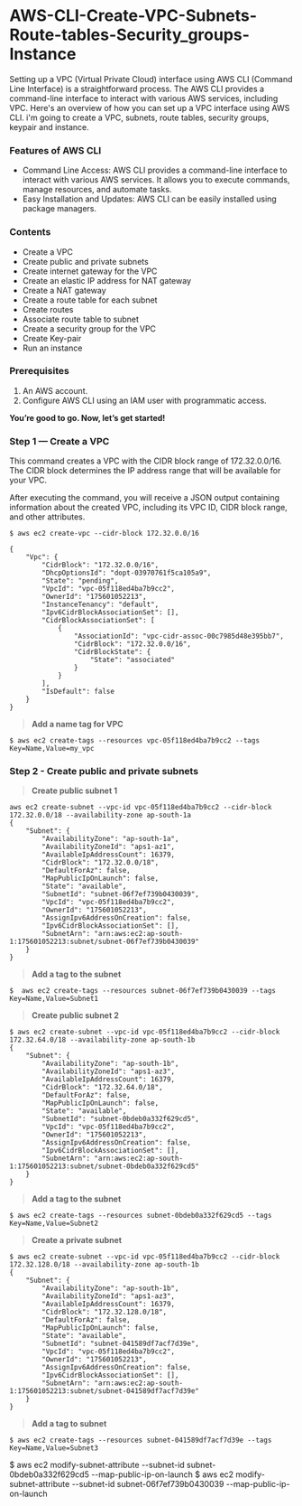 # AWS-CLI-Create-VPC-Subnets-Route-tables-Security_groups-Instance
Setting up a VPC (Virtual Private Cloud) interface using AWS CLI (Command Line Interface) is a straightforward process. The AWS CLI provides a command-line interface to interact with various AWS services, including VPC. Here's an overview of how you can set up a VPC interface using AWS CLI.
i'm going to create a VPC, subnets, route tables, security groups, keypair and instance.


### Features of AWS CLI

- Command Line Access: AWS CLI provides a command-line interface to interact with various AWS services. It allows you to execute commands, manage resources, and automate tasks.
- Easy Installation and Updates: AWS CLI can be easily installed using package managers.


### Contents


   - Create a VPC
   - Create public and private subnets
   - Create internet gateway for the VPC
   - Create an elastic IP address for NAT gateway
   - Create a NAT gateway
   - Create a route table for each subnet
   - Create routes
   - Associate route table to subnet
   - Create a security group for the VPC
   - Create Key-pair
   - Run an instance

### Prerequisites

1. An AWS account.
2. Configure AWS CLI using an IAM user with programmatic access.

**You’re good to go. Now, let’s get started!**

### Step 1 — Create a VPC 

This command creates a VPC with the CIDR block range of 172.32.0.0/16. The CIDR block determines the IP address range that will be available for your VPC.

After executing the command, you will receive a JSON output containing information about the created VPC, including its VPC ID, CIDR block range, and other attributes.
```
$ aws ec2 create-vpc --cidr-block 172.32.0.0/16

{
    "Vpc": {
        "CidrBlock": "172.32.0.0/16",
        "DhcpOptionsId": "dopt-03970761f5ca105a9",
        "State": "pending",
        "VpcId": "vpc-05f118ed4ba7b9cc2",
        "OwnerId": "175601052213",
        "InstanceTenancy": "default",
        "Ipv6CidrBlockAssociationSet": [],
        "CidrBlockAssociationSet": [
            {
                "AssociationId": "vpc-cidr-assoc-00c7985d48e395bb7",
                "CidrBlock": "172.32.0.0/16",
                "CidrBlockState": {
                    "State": "associated"
                }
            }
        ],
        "IsDefault": false
    }
}
```
> <b>Add a name tag for VPC</b>
```
$ aws ec2 create-tags --resources vpc-05f118ed4ba7b9cc2 --tags Key=Name,Value=my_vpc
```

### Step 2 - Create public and private subnets 

><b> Create public subnet 1</b>
```
aws ec2 create-subnet --vpc-id vpc-05f118ed4ba7b9cc2 --cidr-block 172.32.0.0/18 --availability-zone ap-south-1a
{
    "Subnet": {
        "AvailabilityZone": "ap-south-1a",
        "AvailabilityZoneId": "aps1-az1",
        "AvailableIpAddressCount": 16379,
        "CidrBlock": "172.32.0.0/18",
        "DefaultForAz": false,
        "MapPublicIpOnLaunch": false,
        "State": "available",
        "SubnetId": "subnet-06f7ef739b0430039",
        "VpcId": "vpc-05f118ed4ba7b9cc2",
        "OwnerId": "175601052213",
        "AssignIpv6AddressOnCreation": false,
        "Ipv6CidrBlockAssociationSet": [],
        "SubnetArn": "arn:aws:ec2:ap-south-1:175601052213:subnet/subnet-06f7ef739b0430039"
    }
}
```
> <b> Add a tag to the subnet</b>
```
$  aws ec2 create-tags --resources subnet-06f7ef739b0430039 --tags Key=Name,Value=Subnet1
```
> <b>Create public subnet 2</b>
```
$ aws ec2 create-subnet --vpc-id vpc-05f118ed4ba7b9cc2 --cidr-block 172.32.64.0/18 --availability-zone ap-south-1b
{
    "Subnet": {
        "AvailabilityZone": "ap-south-1b",
        "AvailabilityZoneId": "aps1-az3",
        "AvailableIpAddressCount": 16379,
        "CidrBlock": "172.32.64.0/18",
        "DefaultForAz": false,
        "MapPublicIpOnLaunch": false,
        "State": "available",
        "SubnetId": "subnet-0bdeb0a332f629cd5",
        "VpcId": "vpc-05f118ed4ba7b9cc2",
        "OwnerId": "175601052213",
        "AssignIpv6AddressOnCreation": false,
        "Ipv6CidrBlockAssociationSet": [],
        "SubnetArn": "arn:aws:ec2:ap-south-1:175601052213:subnet/subnet-0bdeb0a332f629cd5"
    }
}
```
> <b>Add a tag to the subnet</b>
```
$ aws ec2 create-tags --resources subnet-0bdeb0a332f629cd5 --tags Key=Name,Value=Subnet2
```
> <b> Create a private subnet</b>
```
$ aws ec2 create-subnet --vpc-id vpc-05f118ed4ba7b9cc2 --cidr-block 172.32.128.0/18 --availability-zone ap-south-1b
{
    "Subnet": {
        "AvailabilityZone": "ap-south-1b",
        "AvailabilityZoneId": "aps1-az3",
        "AvailableIpAddressCount": 16379,
        "CidrBlock": "172.32.128.0/18",
        "DefaultForAz": false,
        "MapPublicIpOnLaunch": false,
        "State": "available",
        "SubnetId": "subnet-041589df7acf7d39e",
        "VpcId": "vpc-05f118ed4ba7b9cc2",
        "OwnerId": "175601052213",
        "AssignIpv6AddressOnCreation": false,
        "Ipv6CidrBlockAssociationSet": [],
        "SubnetArn": "arn:aws:ec2:ap-south-1:175601052213:subnet/subnet-041589df7acf7d39e"
    }
}
```
> <b> Add a tag to subnet</b>
```
$ aws ec2 create-tags --resources subnet-041589df7acf7d39e --tags Key=Name,Value=Subnet3
```

$ aws ec2 modify-subnet-attribute --subnet-id subnet-0bdeb0a332f629cd5 --map-public-ip-on-launch
$ aws ec2 modify-subnet-attribute --subnet-id subnet-06f7ef739b0430039 --map-public-ip-on-launch
